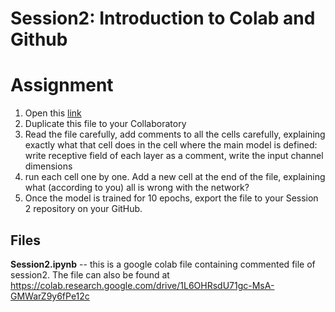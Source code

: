 # Session2: Introduction to Colab and Github

# Assignment

1. Open this [link](https://colab.research.google.com/drive/1p3G6Ezb1Munw7b6dWAeKGWQ3UhcCWz_c)
2. Duplicate this file to your Collaboratory
3. Read the file carefully, add comments to all the cells carefully, explaining exactly what that cell does in the cell where the main model is defined: write receptive field of each layer as a comment, write the input channel dimensions
4. run each cell one by one. Add a new cell at the end of the file, explaining what (according to you) all is wrong with the network?
5. Once the model is trained for 10 epochs, export the file to your Session 2 repository on your GitHub.



## Files
**Session2.ipynb**
-- this is a google colab file containing commented file of session2.
  The file can also be found at https://colab.research.google.com/drive/1L6OHRsdU71gc-MsA-GMWarZ9y6fPe12c
  
 
